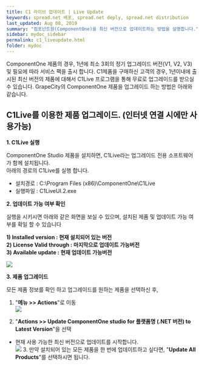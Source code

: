 ```yaml
---
title: C1 라이브 업데이트 | Live Update
keywords: spread.net 배포, spread.net deply, spread.net distribution
last_updated: Aug 08, 2019
summary: "컴포넌트원(ComponentOne)을 최신 버전으로 업데이트하는 방법을 설명합니다."
sidebar: mydoc_sidebar
permalink: c1_liveupdate.html
folder: mydoc
---
```


ComponentOne 제품의 경우, 1년에 최소 3회의 정기 업그레이드 버전(V1, V2, V3) 및 필요에 따라 서비스 팩을 출시 합니다.
C1제품을 구매하신 고객의 경우, 1년이내에 출시된 최신 버전의 제품에 대해서 C1Live 프로그램을 통해 무료로 업그레이드를 받으실 수 있습니다.
GrapeCity의 ComponentOne 제품을 업그레이드 하는 방법은 아래와 같습니다.

## C1Live를 이용한 제품 업그레이드. (인터넷 연결 시에만 사용가능)

**1. C1Live 실행**

ComponentOne Studio 제품을 설치하면, C1Live라는 업그레이드 전용 소프트웨어가 함께 설치됩니다.  
아래의 경로의 C1Live를 실행 합니다.

- 설치경로 : C:\Program Files (x86)\ComponentOne\C1Live
- 실행파일 : C1LiveUI.2.exe

**2. 업데이트 가능 여부 확인**

실행을 시키시면 아래와 같은 화면을 보실 수 있으며, 설치된 제품 및 업데이트 가능 여부를 확일 할 수 있습니다

**1) Installed version : 현재 설치되어 있는 버전**  
**2) License Valid through : 마지막으로 업데이트 가능버전**  
**3) Available update : 현재 업데이트 가능버전**

![](https://www.grapecity.co.kr/images/metalsmith/training/componentone/c1liveupgrade/tc_winforms1-6-1.png)

**3. 제품 업그레이드**

모든 제품 정보를 확인 하고 업그레이드를 원하는 제품을 선택하신 후,

1. "**메뉴 >> Actions**"로 이동  
   ![](https://www.grapecity.co.kr/images/metalsmith/training/componentone/c1liveupgrade/tc_winforms1-6-2.png)

2. "**Actions >> Update ComponentOne studio for 플랫폼명 (.NET 버전) to Latest Version**"을 선택

- 현재 사용 가능한 최신 버전으로 업데이트를 시작합니다.  
  ![](https://www.grapecity.co.kr/images/metalsmith/training/componentone/c1liveupgrade/tc_winforms1-6-3.png)
  3. 만약 설치되어 있는 모든 제품을 한 번에 업데이트하고 싶다면, "**Update All Products**"를 선택하시면 됩니다.
